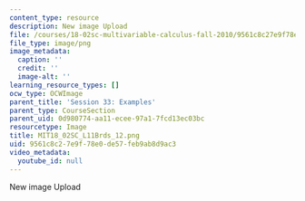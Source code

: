 ```yaml
---
content_type: resource
description: New image Upload
file: /courses/18-02sc-multivariable-calculus-fall-2010/9561c8c27e9f78e0de57feb9ab8d9ac3_MIT18_02SC_L11Brds_12.png
file_type: image/png
image_metadata:
  caption: ''
  credit: ''
  image-alt: ''
learning_resource_types: []
ocw_type: OCWImage
parent_title: 'Session 33: Examples'
parent_type: CourseSection
parent_uid: 0d980774-aa11-ecee-97a1-7fcd13ec03bc
resourcetype: Image
title: MIT18_02SC_L11Brds_12.png
uid: 9561c8c2-7e9f-78e0-de57-feb9ab8d9ac3
video_metadata:
  youtube_id: null
---
```

New image Upload

